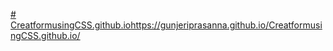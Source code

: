 [# CreatformusingCSS.github.io](https://gunjeriprasanna.github.io/CreatformusingCSS.github.io/)https://gunjeriprasanna.github.io/CreatformusingCSS.github.io/
